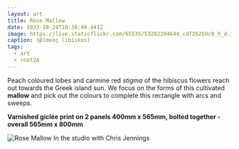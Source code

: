 ```yaml
---
layout: art
title: Rose Mallow
date: 2023-10-24T10:38:40.441Z
image: https://live.staticflickr.com/65535/53282204644_cdf2b2b9c0_h_d.jpg
caption: ἰβίσκος (ibískos)
tags:
  - art
  - root2A
---
```

Peach coloured lobes and carmine red *stigma* of the hibiscus flowers reach out towards the Greek island sun. We focus on the forms of this cultivated **mallow** and pick out the colours to complete this rectangle with arcs and sweeps.

**Varnished giclée print on 2 panels 400mm x 565mm, bolted together - overall 565mm x 800mm**

![Rose Mallow In the studio with Chris Jennings](https://live.staticflickr.com/65535/53299807933_9663242d3d_h_d.jpg "In the studio")
